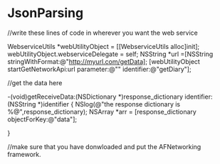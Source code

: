 # JsonParsing

//write these lines of code in wherever you want the web service

WebserviceUtils *webUtilityObject = [[WebserviceUtils alloc]init];
webUtilityObject.webserviceDelegate = self;
NSString *url =[NSString stringWithFormat:@"http://myurl.com/getData];
[webUtilityObject startGetNetworkApi:url parameter:@"" identifier:@"getDiary"];


//get the data here



-(void)getReceiveData:(NSDictionary *)response_dictionary identifier:(NSString *)identifier
{
  NSlog(@"the response dictionary is %@",response_dictionary);
   NSArray *arr = [response_dictionary objectForKey:@"data"];
 
}

//make sure that you have donwloaded and put the AFNetworking framework.
